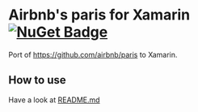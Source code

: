 # Airbnb's paris for Xamarin [![NuGet Badge](https://buildstats.info/nuget/Airbnb.Paris)](https://www.nuget.org/packages/Airbnb.Paris/)

Port of https://github.com/airbnb/paris to Xamarin.

## How to use

Have a look at [README.md](https://github.com/airbnb/paris)